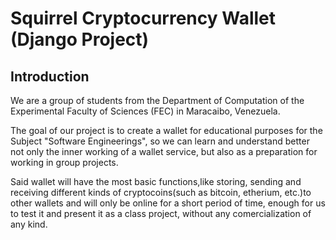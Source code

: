 # Squirrel Cryptocurrency Wallet (Django Project) #

## Introduction ##

We are a group of students from the Department of Computation of the Experimental
Faculty of Sciences (FEC) in Maracaibo, Venezuela.

The goal of our project is to create a wallet for educational purposes for the Subject
"Software Engineerings", so we can learn and understand better not only the inner
working of a wallet service, but also as a preparation for working in group projects.

Said wallet will have the most basic functions,like storing, sending and receiving
different kinds of cryptocoins(such as bitcoin, etherium, etc.)to other wallets and
will only be online for a short period of time, enough for us to test it and present it
as a class project, without any comercialization of any kind.
